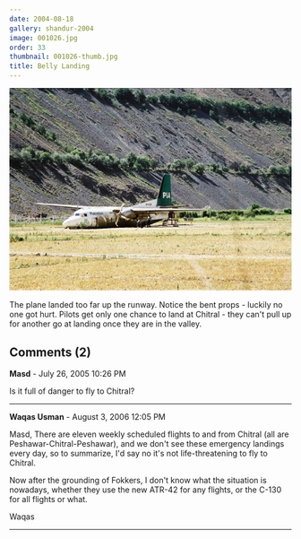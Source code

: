 ```yaml
---
date: 2004-08-18
gallery: shandur-2004
image: 001026.jpg
order: 33
thumbnail: 001026-thumb.jpg
title: Belly Landing
---
```


![Belly Landing](./001026.jpg)

The plane landed too far up the runway. Notice the bent props - luckily no one got hurt. Pilots get only one chance to land at Chitral - they can't pull up for another go at landing once they are in the valley.

<div id="comments">

## Comments (2)

**Masd** - July 26, 2005 10:26 PM

Is it full of danger to fly to Chitral?

---

**Waqas Usman** - August  3, 2006 12:05 PM

Masd,
There are eleven weekly scheduled flights to and from Chitral (all are Peshawar-Chitral-Peshawar), and we don't see these emergency landings every day, so to summarize, I'd say no it's not life-threatening to fly to Chitral.

Now after the grounding of Fokkers, I don't know what the situation is nowadays, whether they use the new ATR-42 for any flights, or the C-130 for all flights or what.

Waqas

---

</div>